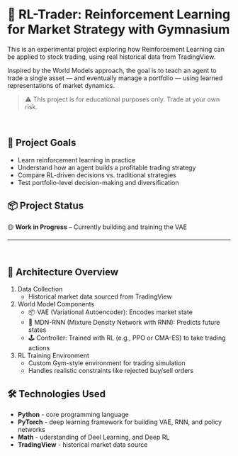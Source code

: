 # 🧠 RL-Trader: Reinforcement Learning for Market Strategy with Gymnasium

This is an experimental project exploring how Reinforcement Learning can be applied to stock trading, using real historical data from TradingView.

Inspired by the World Models approach, the goal is to teach an agent to trade a single asset — and eventually manage a portfolio — using learned representations of market dynamics.

> ⚠️ This project is for educational purposes only. Trade at your own risk.

<br>

## 🚀 Project Goals

- Learn reinforcement learning in practice
- Understand how an agent builds a profitable trading strategy
- Compare RL-driven decisions vs. traditional strategies
- Test portfolio-level decision-making and diversification

## 📦 Project Status

🟡 **Work in Progress** – Currently building and training the VAE

---

<br>

## 🧱 Architecture Overview

1. Data Collection
    - Historical market data sourced from TradingView
2. World Model Components
    - 📦 VAE (Variational Autoencoder): Encodes market state
    - 🔁 MDN-RNN (Mixture Density Network with RNN): Predicts future states
    - 🕹️ Controller: Trained with RL (e.g., PPO or CMA-ES) to take trading actions
3. RL Training Environment
    - Custom Gym-style environment for trading simulation
    - Handles realistic constraints like rejected buy/sell orders

## 🛠️ Technologies Used

- **Python** - core programming language
- **PyTorch** - deep learning framework for building VAE, RNN, and policy networks
- **Math** - uderstanding of Deel Learning, and Deep RL
- **TradingView** - historical market data source
